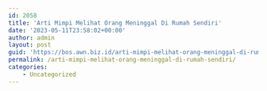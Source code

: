 ```yaml
---
id: 2058
title: 'Arti Mimpi Melihat Orang Meninggal Di Rumah Sendiri'
date: '2023-05-11T23:58:02+00:00'
author: admin
layout: post
guid: 'https://bos.awn.biz.id/arti-mimpi-melihat-orang-meninggal-di-rumah-sendiri/'
permalink: /arti-mimpi-melihat-orang-meninggal-di-rumah-sendiri/
categories:
    - Uncategorized
---
```


